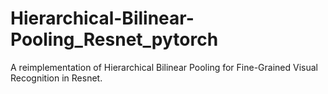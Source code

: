 # Hierarchical-Bilinear-Pooling_Resnet_pytorch
 A  reimplementation of Hierarchical Bilinear Pooling for Fine-Grained Visual Recognition in Resnet.
